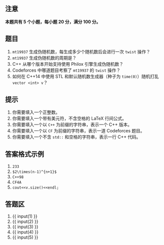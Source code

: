 ## 注意

**本题共有 $5$ 个小题，每小题 $20$ 分，满分 $100$ 分。**

## 题目

1. `mt19937` 生成伪随机数，每生成多少个随机数后会进行一次 `twist` 操作？
2. `mt19937` 生成伪随机数的周期是？
3. C++ 从哪个版本开始支持使用 Philox 引擎生成伪随机数？
4. Codeforces 中哪道题目考察了 `mt19937` 的 `twist` 操作？
5. 如何在 C++14 中使用 STL 和默认随机数生成器（种子为 `time(0)`）随机打乱 `vector <int> v`？

## 提示

1. 你需要填入一个正整数。
2. 你需要填入一个带有美元符，不含空格的 LaTeX 行间公式。
3. 你需要填入一个以 `C++` 为前缀的字符串，表示一个 C++ 版本。
4. 你需要填入一个以 `CF` 为前缀的字符串，表示一道 Codeforces 题目。
5. 你需要填入一个不含 `std::` 和空格的字符串，表示一行 C++ 代码。

## 答案格式示例

1. `233`
2. `$2\times(n-1)^{n+1}$`
3. `C++98`
4. `CF4A`
5. `cout<<v.size()<<endl;`

## 答题区

1. {{ input(1) }}
2. {{ input(2) }}
3. {{ input(3) }}
4. {{ input(4) }}
5. {{ input(5) }}
